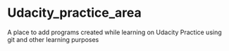 # Udacity_practice_area

A place to add programs created while learning on Udacity
Practice using git and other learning purposes
